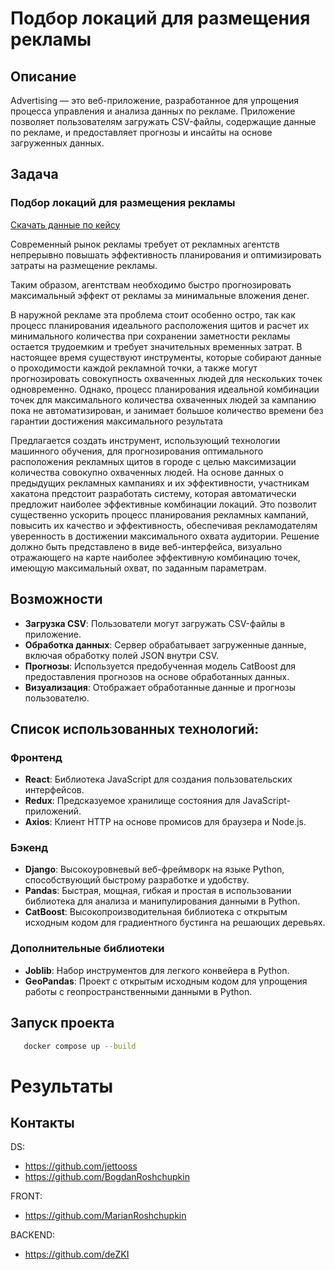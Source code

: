 # Подбор локаций для размещения рекламы

## Описание

Advertising — это веб-приложение, разработанное для упрощения процесса управления и анализа данных по рекламе. Приложение позволяет пользователям загружать CSV-файлы, содержащие данные по рекламе, и предоставляет прогнозы и инсайты на основе загруженных данных.


## Задача
### Подбор локаций для размещения рекламы
[Скачать данные по кейсу](https://lodmedia.hb.bizmrg.com/cases/1113064/%D0%9C%D0%B5%D0%B4%D0%B8%D0%B0%D0%B2%D0%B0%D0%B9%D1%81%20(1).pdf)

Современный рынок рекламы требует от рекламных агентств непрерывно повышать эффективность планирования и оптимизировать затраты на размещение рекламы.

Таким образом, агентствам необходимо быстро прогнозировать максимальный эффект от рекламы за минимальные вложения денег.

В наружной рекламе эта проблема стоит особенно остро, так как процесс планирования идеального расположения щитов и расчет их минимального количества при сохранении заметности рекламы остается трудоемким и требует значительных временных затрат. В настоящее время существуют инструменты, которые собирают данные о проходимости каждой рекламной точки, а также могут прогнозировать совокупность охваченных людей для нескольких точек одновременно. Однако, процесс планирования идеальной комбинации точек для максимального количества охваченных людей за кампанию пока не автоматизирован, и занимает большое количество времени без гарантии достижения максимального результата

Предлагается создать инструмент, использующий технологии машинного обучения, для прогнозирования оптимального расположения рекламных щитов в городе с целью максимизации количества совокупно охваченных людей. На основе данных о предыдущих рекламных кампаниях и их эффективности, участникам хакатона предстоит разработать систему, которая автоматически предложит наиболее эффективные комбинации локаций. Это позволит существенно ускорить процесс планирования рекламных кампаний, повысить их качество и эффективность, обеспечивая рекламодателям уверенность в достижении максимального охвата аудитории. Решение должно быть представлено в виде веб-интерфейса, визуально отражающего на карте наиболее эффективную комбинацию точек, имеющую максимальный охват, по заданным параметрам.

## Возможности

- **Загрузка CSV**: Пользователи могут загружать CSV-файлы в приложение.
- **Обработка данных**: Сервер обрабатывает загруженные данные, включая обработку полей JSON внутри CSV.
- **Прогнозы**: Используется предобученная модель CatBoost для предоставления прогнозов на основе обработанных данных.
- **Визуализация**: Отображает обработанные данные и прогнозы пользователю.

## Список использованных технологий:

### Фронтенд
- **React**: Библиотека JavaScript для создания пользовательских интерфейсов.
- **Redux**: Предсказуемое хранилище состояния для JavaScript-приложений.
- **Axios**: Клиент HTTP на основе промисов для браузера и Node.js.

### Бэкенд
- **Django**: Высокоуровневый веб-фреймворк на языке Python, способствующий быстрому разработке и удобству.
- **Pandas**: Быстрая, мощная, гибкая и простая в использовании библиотека для анализа и манипулирования данными в Python.
- **CatBoost**: Высокопроизводительная библиотека с открытым исходным кодом для градиентного бустинга на решающих деревьях.

### Дополнительные библиотеки
- **Joblib**: Набор инструментов для легкого конвейера в Python.
- **GeoPandas**: Проект с открытым исходным кодом для упрощения работы с геопространственными данными в Python.


## Запуск проекта
```sh
   docker compose up --build
```

# Результаты


## Контакты
DS:
- https://github.com/jettooss
- https://github.com/BogdanRoshchupkin

FRONT:
- https://github.com/MarianRoshchupkin             

BACKEND:
- https://github.com/deZKI
